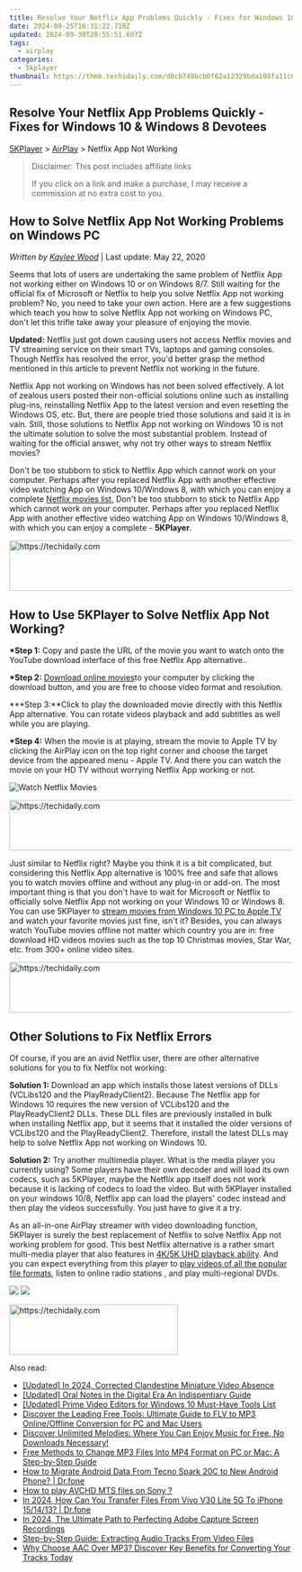 ```yaml
---
title: Resolve Your Netflix App Problems Quickly - Fixes for Windows 10 & Windows 8 Devotees
date: 2024-09-25T16:31:22.718Z
updated: 2024-09-30T20:55:51.697Z
tags:
  - airplay
categories:
  - 5kplayer
thumbnail: https://thmb.techidaily.com/d0cb748bcb0f62a12329bda108fa11c6c1e0878f52106a0e40a69c79938a6a30.jpg
---
```


## Resolve Your Netflix App Problems Quickly - Fixes for Windows 10 & Windows 8 Devotees

[5KPlayer](https://tools.techidaily.com/5kplayer/products/) \> [AirPlay](https://tools.techidaily.com/5kplayer/airplay/) \> Netflix App Not Working

>  Disclaimer: This post includes affiliate links
>
>  If you click on a link and make a purchase, I may receive a commission at no extra cost to you.
>

## How to Solve Netflix App Not Working Problems on Windows PC

 _Written by [Kaylee Wood](https://www.quora.com/profile/Amanda-Hu-21)_ | Last update: May 22, 2020

Seems that lots of users are undertaking the same problem of Netflix App not working either on Windows 10 or on Windows 8/7\. Still waiting for the official fix of Microsoft or Netflix to help you solve Netflix App not working problem? No, you need to take your own action. Here are a few suggestions which teach you how to solve Netflix App not working on Windows PC, don't let this trifle take away your pleasure of enjoying the movie.

**Updated:** Netflix just got down causing users not access Netflix movies and TV streaming service on their smart TVs, laptops and gaming consoles. Though Netflix has resolved the error, you'd better grasp the method mentioned in this article to prevent Netflix not working in the future.

Netflix App not working on Windows has not been solved effectively. A lot of zealous users posted their non-official solutions online such as installing plug-ins, reinstalling Netflix App to the latest version and even resetting the Windows OS, etc. But, there are people tried those solutions and said it is in vain. Still, those solutions to Netflix App not working on Windows 10 is not the ultimate solution to solve the most substantial problem. Instead of waiting for the official answer, why not try other ways to stream Netflix movies?

Don't be too stubborn to stick to Netflix App which cannot work on your computer. Perhaps after you replaced Netflix App with another effective video watching App on Windows 10/Windows 8, with which you can enjoy a complete [Netflix movies list](https://tools.techidaily.com/5kplayer/airplay/), Don't be too stubborn to stick to Netflix App which cannot work on your computer. Perhaps after you replaced Netflix App with another effective video watching App on Windows 10/Windows 8, with which you can enjoy a complete - **5KPlayer**. 

<!-- affiliate ads begin -->
<a href="https://jalbum-affiliate-program.sjv.io/c/5597632/1584040/17916" target="_top" id="1584040">
  <img src="//a.impactradius-go.com/display-ad/17916-1584040" border="0" alt="https://techidaily.com" width="728" height="90"/>
</a>
<img height="0" width="0" src="https://jalbum-affiliate-program.sjv.io/i/5597632/1584040/17916" style="position:absolute;visibility:hidden;" border="0" />
<!-- affiliate ads end -->

## How to Use 5KPlayer to Solve Netflix App Not Working?

**\*Step 1:** Copy and paste the URL of the movie you want to watch onto the YouTube download interface of this free Netflix App alternative.. 

**\*Step 2:** [Download online movies](https://tools.techidaily.com/5kplayer/youtube-download/)to your computer by clicking the download button, and you are free to choose video format and resolution.

**\*Step 3:**Click to play the downloaded movie directly with this Netflix App alternative. You can rotate videos playback and add subtitles as well while you are playing.

**\*Step 4:** When the movie is at playing, stream the movie to Apple TV by clicking the AirPlay icon on the top right corner and choose the target device from the appeared menu - Apple TV. And there you can watch the movie on your HD TV without worrying Netflix App working or not.

![Watch Netflix Movies](https://www.5kplayer.com/airplay/img/netflix-app-alternative.jpg) 

<!-- affiliate ads begin -->
<a href="https://aligracehair.sjv.io/c/5597632/2135375/19272" target="_top" id="2135375">
  <img src="//a.impactradius-go.com/display-ad/19272-2135375" border="0" alt="https://techidaily.com" width="728" height="90"/>
</a>
<img height="0" width="0" src="https://aligracehair.sjv.io/i/5597632/2135375/19272" style="position:absolute;visibility:hidden;" border="0" />
<!-- affiliate ads end -->

Just similar to Netflix right? Maybe you think it is a bit complicated, but considering this Netflix App alternative is 100% free and safe that allows you to watch movies offline and without any plug-in or add-on. The most important thing is that you don't have to wait for Microsoft or Netflix to officially solve Netflix App not working on your Windows 10 or Windows 8\. You can use 5KPlayer to [stream movies from Windows 10 PC to Apple TV](https://tools.techidaily.com/5kplayer/airplay/) and watch your favorite movies just fine, isn't it? Besides, you can always watch YouTube movies offline not matter which country you are in: free download HD videos movies such as the top 10 Christmas movies, Star War, etc. from 300+ online video sites.

<!-- affiliate ads begin -->
<a href="https://laganoo.pxf.io/c/5597632/1657399/16446" target="_top" id="1657399">
  <img src="//a.impactradius-go.com/display-ad/16446-1657399" border="0" alt="https://techidaily.com" width="728" height="90"/>
</a>
<img height="0" width="0" src="https://laganoo.pxf.io/i/5597632/1657399/16446" style="position:absolute;visibility:hidden;" border="0" />
<!-- affiliate ads end -->

## Other Solutions to Fix Netflix Errors

Of course, if you are an avid Netflix user, there are other alternative solutions for you to fix Netflix not working:

**Solution 1:** Download an app which installs those latest versions of DLLs (VCLibs120 and the PlayReadyClient2). Because The Netflix app for Windows 10 requires the new version of VCLibs120 and the PlayReadyClient2 DLLs. These DLL files are previously installed in bulk when installing Netflix app, but it seems that it installed the older versions of VCLibs120 and the PlayReadyClient2\. Therefore, install the latest DLLs may help to solve Netflix App not working on Windows 10.

**Solution 2:** Try another multimedia player. What is the media player you currently using? Some players have their own decoder and will load its own codecs, such as 5KPlayer, maybe the Netflix app itself does not work because it is lacking of codecs to load the video. But with 5KPlayer installed on your windows 10/8, Netflix app can load the players' codec instead and then play the videos successfully. You just have to give it a try. 

As an all-in-one AirPlay streamer with video downloading function, 5KPlayer is surely the best replacement of Netflix to solve Netflix App not working problem for good. This best Netflix alternative is a rather smart multi-media player that also features in [4K/5K UHD playback ability](https://tools.techidaily.com/5kplayer/video-music-player/). And you can expect everything from this player to [play videos of all the popular file formats](https://tools.techidaily.com/5kplayer/video-music-player/), listen to online radio stations , and play multi-regional DVDs.

[![](https://www.5kplayer.com/airplay/../button/freedownwhitewin.png)](https://tools.techidaily.com/5kplayer/products/) [![](https://www.5kplayer.com/airplay/../button/freedownbackmac.png)](https://tools.techidaily.com/5kplayer/products/)

<!-- affiliate ads begin -->
<a href="https://laganoo.pxf.io/c/5597632/1657396/16446" target="_top" id="1657396">
  <img src="//a.impactradius-go.com/display-ad/16446-1657396" border="0" alt="https://techidaily.com" width="300" height="90"/>
</a>
<img height="0" width="0" src="https://laganoo.pxf.io/i/5597632/1657396/16446" style="position:absolute;visibility:hidden;" border="0" />
<!-- affiliate ads end -->

<ins class="adsbygoogle"
     style="display:block"
     data-ad-format="autorelaxed"
     data-ad-client="ca-pub-7571918770474297"
     data-ad-slot="1223367746"></ins>

<ins class="adsbygoogle"
     style="display:block"
     data-ad-client="ca-pub-7571918770474297"
     data-ad-slot="8358498916"
     data-ad-format="auto"
     data-full-width-responsive="true"></ins>

<span class="atpl-alsoreadstyle">Also read:</span>
<div><ul>
<li><a href="https://youtube-web.techidaily.com/ed-in-2024-corrected-clandestine-miniature-video-absence/"><u>[Updated] In 2024, Corrected Clandestine Miniature Video Absence</u></a></li>
<li><a href="https://extra-support.techidaily.com/updated-oral-notes-in-the-digital-era-an-indispentiary-guide/"><u>[Updated] Oral Notes in the Digital Era An Indispentiary Guide</u></a></li>
<li><a href="https://fox-cloud.techidaily.com/updated-prime-video-editors-for-windows-10-must-have-tools-list/"><u>[Updated] Prime Video Editors for Windows 10 Must-Have Tools List</u></a></li>
<li><a href="https://media-tips.techidaily.com/discover-the-leading-free-tools-ultimate-guide-to-flv-to-mp3-onlineoffline-conversion-for-pc-and-mac-users/"><u>Discover the Leading Free Tools: Ultimate Guide to FLV to MP3 Online/Offline Conversion for PC and Mac Users</u></a></li>
<li><a href="https://blog-min.techidaily.com/discover-unlimited-melodies-where-you-can-enjoy-music-for-free-no-downloads-necessary/"><u>Discover Unlimited Melodies: Where You Can Enjoy Music for Free, No Downloads Necessary!</u></a></li>
<li><a href="https://media-tips.techidaily.com/free-methods-to-change-mp3-files-into-mp4-format-on-pc-or-mac-a-step-by-step-guide/"><u>Free Methods to Change MP3 Files Into MP4 Format on PC or Mac: A Step-by-Step Guide</u></a></li>
<li><a href="https://blog-min.techidaily.com/how-to-migrate-android-data-from-tecno-spark-20c-to-new-android-phone-drfone-by-drfone-transfer-from-android-transfer-from-android/"><u>How to Migrate Android Data From Tecno Spark 20C to New Android Phone? | Dr.fone</u></a></li>
<li><a href="https://blog-min.techidaily.com/how-to-play-avchd-mts-files-on-sony-by-aiseesoft-video-converter-play-mts-on-android/"><u>How to play AVCHD MTS files on Sony ?</u></a></li>
<li><a href="https://android-transfer.techidaily.com/in-2024-how-can-you-transfer-files-from-vivo-v30-lite-5g-to-iphone-151413-drfone-by-drfone-transfer-from-android-transfer-from-android/"><u>In 2024, How Can You Transfer Files From Vivo V30 Lite 5G To iPhone 15/14/13? | Dr.fone</u></a></li>
<li><a href="https://screen-sharing-recording.techidaily.com/in-2024-the-ultimate-path-to-perfecting-adobe-capture-screen-recordings/"><u>In 2024, The Ultimate Path to Perfecting Adobe Capture Screen Recordings</u></a></li>
<li><a href="https://media-tips.techidaily.com/step-by-step-guide-extracting-audio-tracks-from-video-files/"><u>Step-by-Step Guide: Extracting Audio Tracks From Video Files</u></a></li>
<li><a href="https://media-tips.techidaily.com/why-choose-aac-over-mp3-discover-key-benefits-for-converting-your-tracks-today/"><u>Why Choose AAC Over MP3? Discover Key Benefits for Converting Your Tracks Today</u></a></li>
</ul></div>

